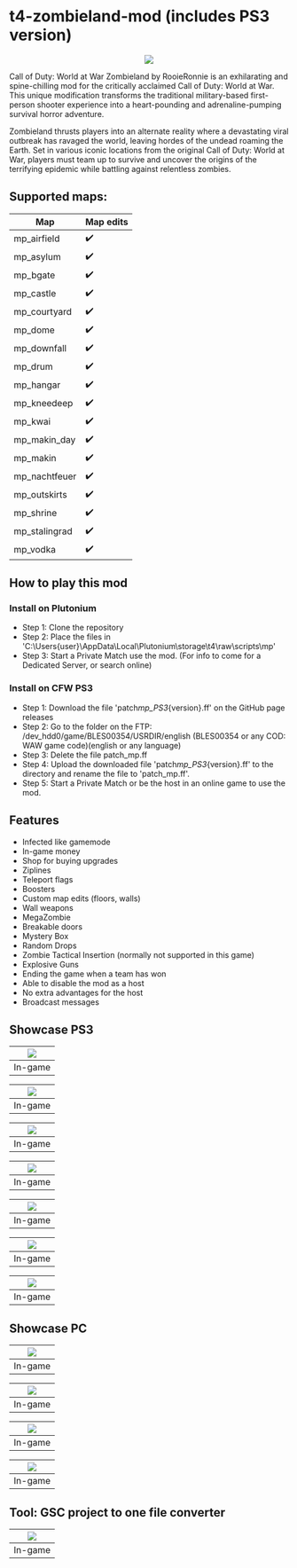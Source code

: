 # t4-zombieland-mod (includes PS3 version)

<p align="center">
    <img src="assets/github/banner.png?raw=true" />
</p>

Call of Duty: World at War Zombieland by RooieRonnie is an exhilarating and spine-chilling mod for the critically acclaimed Call of Duty: World at War. This unique modification transforms the traditional military-based first-person shooter experience into a heart-pounding and adrenaline-pumping survival horror adventure.

Zombieland thrusts players into an alternate reality where a devastating viral outbreak has ravaged the world, leaving hordes of the undead roaming the Earth. Set in various iconic locations from the original Call of Duty: World at War, players must team up to survive and uncover the origins of the terrifying epidemic while battling against relentless zombies.

## Supported maps:

| Map           | Map edits |
| ------------- | --------- |
| mp_airfield   | ✔️        |
| mp_asylum     | ✔️        |
| mp_bgate      | ✔️        |
| mp_castle     | ✔️        |
| mp_courtyard  | ✔️        |
| mp_dome       | ✔️        |
| mp_downfall   | ✔️        |
| mp_drum       | ✔️        |
| mp_hangar     | ✔️        |
| mp_kneedeep   | ✔️        |
| mp_kwai       | ✔️        |
| mp_makin_day  | ✔️        |
| mp_makin      | ✔️        |
| mp_nachtfeuer | ✔️        |
| mp_outskirts  | ✔️        |
| mp_shrine     | ✔️        |
| mp_stalingrad | ✔️        |
| mp_vodka      | ✔️        |

## How to play this mod

### Install on Plutonium

- Step 1: Clone the repository
- Step 2: Place the files in 'C:\Users\{user}\AppData\Local\Plutonium\storage\t4\raw\scripts\mp'
- Step 3: Start a Private Match use the mod.
  (For info to come for a Dedicated Server, or search online)

### Install on CFW PS3

- Step 1: Download the file 'patch*mp_PS3*{version}.ff' on the GitHub page releases
- Step 2: Go to the folder on the FTP: /dev_hdd0/game/BLES00354/USRDIR/english (BLES00354 or any COD: WAW game code)(english or any language)
- Step 3: Delete the file patch_mp.ff
- Step 4: Upload the downloaded file 'patch*mp_PS3*{version}.ff' to the directory and rename the file to 'patch_mp.ff'.
- Step 5: Start a Private Match or be the host in an online game to use the mod.

## Features

- Infected like gamemode
- In-game money
- Shop for buying upgrades
- Ziplines
- Teleport flags
- Boosters
- Custom map edits (floors, walls)
- Wall weapons
- MegaZombie
- Breakable doors
- Mystery Box
- Random Drops
- Zombie Tactical Insertion (normally not supported in this game)
- Explosive Guns
- Ending the game when a team has won
- Able to disable the mod as a host
- No extra advantages for the host
- Broadcast messages

## Showcase PS3

| <img src="assets/github/PS3/zombie_land_1.png?raw=true" /> |
| :--------------------------------------------------------: |
|                          In-game                           |

| <img src="assets/github/PS3/zombie_land_2.png?raw=true" /> |
| :--------------------------------------------------------: |
|                          In-game                           |

| <img src="assets/github/PS3/zombie_land_3.png?raw=true" /> |
| :--------------------------------------------------------: |
|                          In-game                           |

| <img src="assets/github/PS3/zombie_land_4.png?raw=true" /> |
| :--------------------------------------------------------: |
|                          In-game                           |

| <img src="assets/github/PS3/zombie_land_5.png?raw=true" /> |
| :--------------------------------------------------------: |
|                          In-game                           |

| <img src="assets/github/PS3/zombie_land_6.png?raw=true" /> |
| :--------------------------------------------------------: |
|                          In-game                           |

| <img src="assets/github/PS3/zombie_land_7.png?raw=true" /> |
| :--------------------------------------------------------: |
|                          In-game                           |

## Showcase PC

| <img src="assets/github/PC/zombie_land_1.png?raw=true" /> |
| :-------------------------------------------------------: |
|                          In-game                          |

| <img src="assets/github/PC/zombie_land_2.png?raw=true" /> |
| :-------------------------------------------------------: |
|                          In-game                          |

| <img src="assets/github/PC/zombie_land_3.png?raw=true" /> |
| :-------------------------------------------------------: |
|                          In-game                          |

| <img src="assets/github/PC/zombie_land_4.png?raw=true" /> |
| :-------------------------------------------------------: |
|                          In-game                          |

## Tool: GSC project to one file converter

| <img src="assets/github/GSCTool_1.png?raw=true" /> |
| :------------------------------------------------: |
|                      In-game                       |
